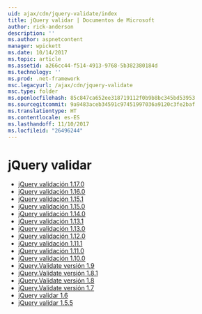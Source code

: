 ```yaml
---
uid: ajax/cdn/jquery-validate/index
title: jQuery validar | Documentos de Microsoft
author: rick-anderson
description: ''
ms.author: aspnetcontent
manager: wpickett
ms.date: 10/14/2017
ms.topic: article
ms.assetid: a266cc44-f514-4913-9768-5b382380184d
ms.technology: ''
ms.prod: .net-framework
msc.legacyurl: /ajax/cdn/jquery-validate
msc.type: folder
ms.openlocfilehash: 85c847ca652ee318719112f0b9b8bc345bd53953
ms.sourcegitcommit: 9a9483aceb34591c97451997036a9120c3fe2baf
ms.translationtype: HT
ms.contentlocale: es-ES
ms.lasthandoff: 11/10/2017
ms.locfileid: "26496244"
---
```

<a name="jquery-validate"></a>jQuery validar
====================
- [jQuery validación 1.17.0](cdnjqueryvalidate1170.md)
- [jQuery validación 1.16.0](cdnjqueryvalidate1160.md)
- [jQuery validación 1.15.1](cdnjqueryvalidate1151.md)
- [jQuery validación 1.15.0](cdnjqueryvalidate1150.md)
- [jQuery validación 1.14.0](cdnjqueryvalidate1140.md)
- [jQuery validación 1.13.1](cdnjqueryvalidate1131.md)
- [jQuery validación 1.13.0](cdnjqueryvalidate1130.md)
- [jQuery validación 1.12.0](cdnjqueryvalidate1120.md)
- [jQuery validación 1.11.1](cdnjqueryvalidate1111.md)
- [jQuery validación 1.11.0](cdnjqueryvalidate111.md)
- [jQuery validación 1.10.0](cdnjqueryvalidate110.md)
- [jQuery.Validate versión 1.9](cdnjqueryvalidate19.md)
- [jQuery.Validate versión 1.8.1](cdnjqueryvalidate181.md)
- [jQuery.Validate versión 1.8](cdnjqueryvalidate18.md)
- [jQuery.Validate versión 1.7](cdnjqueryvalidate17.md)
- [jQuery validar 1.6](cdnjqueryvalidate16.md)
- [jQuery validar 1.5.5](cdnjqueryvalidate155.md)
